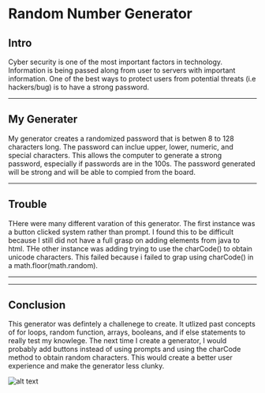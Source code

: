# Random Number Generator 


## Intro
Cyber security is one of the most important factors in technology. Information is being passed along from user to servers with important information. One of the best ways to protect users from potential threats (i.e hackers/bug) is to have a strong password. 

-----

## My Generater
My generator creates a randomized password that is betwen 8 to 128 characters long. The password can inclue upper, lower, numeric, and special characters. This allows the computer to generate a strong password, especially if passwords are in the 100s. The password generated will be strong and will be able to compied from the board.

------

## Trouble
THere were many different varation of this generator. The first instance was a button clicked system rather than prompt. I found this to be difficult because I still did not have a full grasp on adding elements from java to html. THe other instance was adding trying to use the charCode() to obtain unicode characters. This failed because i failed to grap using charCode() in a math.floor(math.random).

------
------
## Conclusion 
This generator was defintely a challenege to create. It utlized past concepts of for loops, random function, arrays, booleans, and if else statements to really test my knowlege. The next time I create a generator, I would probably add buttons instead of using prompts and using the charCode method to obtain random characters. This would create a better user experience and make the generator less clunky. 


![alt text](file:///Users/chrislee/Desktop/code/homework/Password-Generater/Password%20Generator.png)